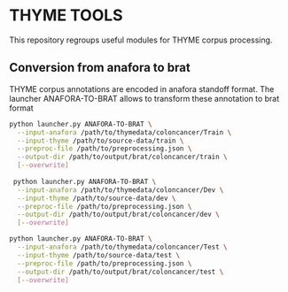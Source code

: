 # THYME TOOLS

This repository regroups useful modules for THYME corpus processing.

## Conversion from anafora to brat

THYME corpus annotations are encoded in anafora standoff format. The launcher ANAFORA-TO-BRAT allows to transform 
these annotation to brat format

```bash
python launcher.py ANAFORA-TO-BRAT \
  --input-anafora /path/to/thymedata/coloncancer/Train \
  --input-thyme /path/to/source-data/train \
  --preproc-file /path/to/preprocessing.json \
  --output-dir /path/to/output/brat/coloncancer/train \
  [--overwrite]
  
 python launcher.py ANAFORA-TO-BRAT \
  --input-anafora /path/to/thymedata/coloncancer/Dev \
  --input-thyme /path/to/source-data/dev \
  --preproc-file /path/to/preprocessing.json \
  --output-dir /path/to/output/brat/coloncancer/dev \
  [--overwrite]

python launcher.py ANAFORA-TO-BRAT \
  --input-anafora /path/to/thymedata/coloncancer/Test \
  --input-thyme /path/to/source-data/test \
  --preproc-file /path/to/preprocessing.json \
  --output-dir /path/to/output/brat/coloncancer/test \
  [--overwrite]
```
